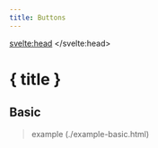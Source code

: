 ```yaml
---
title: Buttons
---
```


<svelte:head>
    <title>{ title }</title>
</svelte:head>

# { title }

## Basic

> example (./example-basic.html)
